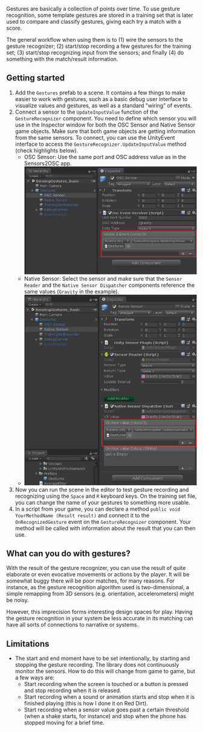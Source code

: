 
Gestures are basically a collection of points over time. To use gesture recognition, some template gestures are stored in a training set that is later used to compare and classify gestures, giving each try a match with a score. 

The general workflow when using them is to (1) wire the sensors to the gesture recognizer; (2) start/stop recording a few gestures for the training set; (3) start/stop recognizing input from the sensors; and finally (4) do something with the match/result information.

## Getting started

1. Add the `Gestures` prefab to a scene. It contains a few things to make easier to work with gestures, such as a basic debug user interface to visualize values and gestures, as well as a standard "wiring" of events.
2. Connect a sensor to the `UpdateInputValue` function of the `GestureRecognizer` component. You need to define which sensor you will use in the Inspector window for both the OSC Sensor and Native Sensor game objects. Make sure that both game objects are getting information from the same sensors. To connect, you can use the UnityEvent interface to access the `GestureRecognizer.UpdateInputValue` method (check highlights below).
   + OSC Sensor: Use the same port and OSC address value as in the Sensors2OSC app.
    ![OSC Sensor configuration](value-connection-osc.png)
   + Native Sensor: Select the sensor and make sure that the `Sensor Reader` and the `Native Sensor Dispatcher` components reference the same values (`Gravity` in the example).
   + ![Native Sensor configuration](value-connection-native.png)
3. Now you can run the scene in the editor to test gesture recording and recognizing using the `Space` and `R` keyboard keys. On the training set file, you can change the name of your gestures to something more usable.
4. In a script from your game, you can declare a method `public void YourMethodName (Result result)` and connect it to the `OnRecognizedGesture` event on the `GestureRecognizer` component. Your method will be called with information about the result that you can then use.

## What can you do with gestures?

With the result of the gesture recognizer, you can use the result of quite elaborate or even evocative movements or actions by the player. It will be somewhat buggy there will be poor matches, for many reasons. For instance, as the gesture recognition algorithm used is two-dimensional, a simple remapping from 3D sensors (e.g. orientation, accelerometers) might be noisy.

However, this imprecision forms interesting design spaces for play. Having the gesture recognition in your system be less accurate in its matching can have all sorts of connections to narrative or systems.

## Limitations

+ The start and end moment have to be set intentionally, by starting and stopping the gesture recording. The library does not continuously monitor the sensors. How to do this will change from game to game, but a few ways are:
  + Start recording when the screen is touched or a button is pressed and stop recording when it is released.
  + Start recording when a sound or animation starts and stop when it is finished playing (this is how I done it on Red Dirt).
  + Start recording when a sensor value goes past a certain threshold (when a shake starts, for instance) and stop when the phone has stopped moving for a brief time.
